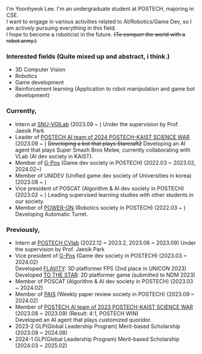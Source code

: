 
I'm Yoonhyeok Lee. I'm an undergraduate student at POSTECH, majoring in CSE.  
I want to engage in various activities related to AI/Robotics/Game Dev, so I am actively pursuing everything in this field.  
I hope to become a roboticist in the future. ~~(To conquer the world with a robot army.)~~  

### Interested fields (Quite mixed up and abstract, i think.)
- 3D Computer Vision
- Robotics
- Game development
- Reinforcement learning (Application to robot manipulation and game bot development)

### Currently,
- Intern at [SNU-VGILab](https://jaesik.info/lab) (2023.09 ~ ) Under the supervision by Prof. Jaesik Park
- Leader of [POSTECH AI team of 2024 POSTECH-KAIST SCIENCE WAR](https://github.com/orgs/2024-poka-melee/repositories) (2023.09 ~ )
  ~~Developing a bot that plays Starcraft2~~ Developing an AI agent that plays Super Smash Bros Melee, currently collaborating with VLab (AI dev society in KAIST).  
- Member of [G-Pos](https://gpos.postech.ac.kr/wordpress/) (Game dev society in POSTECH) (2022.03 ~ 2023.02, 2024.02~)
- Member of UNIDEV (Unified game dev society of Universities in korea) (2023.08 ~ )
- Vice president of POSCAT (Algorithm & AI dev society in POSTECH) (2023.02 ~ )
  Leading supervised learning studies with other students in our society.  
- Member of [POWER-ON](https://poweron.club/project) (Robotics society in POSTECH) (2022.03 ~ )   
  Developing Automatic Turret.

  
### Previously,
- Intern at [POSTECH CVlab](https://cvlab.postech.ac.kr/lab/) (2022.12 ~ 2023.2, 2023.06 ~ 2023.09) Under the supervision by Prof. Jaesik Park
- Vice president of [G-Pos](https://gpos.postech.ac.kr/wordpress/) (Game dev society in POSTECH) (2023.03 ~ 2024.02)  
  Developed [FLAVITY](https://github.com/DevMizeKR/GPOS-2023-FLAVITY): 3D platformer FPS (2nd place in UNICON 2023)  
  Developed [TO THE STAR](https://github.com/GPOS-Gamemakers-in-POSTECH/GPOS-2024-to-the-STAR): 2D platformer game (submitted to NDM 2023)  
- Member of POSCAT (Algorithm & AI dev society in POSTECH) (2023.03 ~ 2024.02)
- Member of [PAIS](https://github.com/POSTECH-PAIS) (Weekly paper review society in POSTECH) (2023.09 ~ 2024.02)
- Member of [POSTECH AI team of 2023 POSTECH-KAIST SCIENCE WAR](https://github.com/2023-poka-science-war-ai) (2023.08 ~ 2023.09) (Result: 4:1, POSTECH WIN)  
  Developed an AI agent that plays customized quoridor.  
- 2023-2 GLP(Global Leadership Program) Merit-based Scholarship (2023.09 ~ 2024.08)
- 2024-1 GLP(Global Leadership Program) Merit-based Scholarship (2024.03 ~ 2025.02)
<!--
**a-nodi/a-nodi** is a ✨ _special_ ✨ repository because its `README.md` (this file) appears on your GitHub profile.

Here are some ideas to get you started:

- 🔭 I’m currently working on ...
- 🌱 I’m currently learning ...
- 👯 I’m looking to collaborate on ...
- 🤔 I’m looking for help with ...
- 💬 Ask me about ...
- 📫 How to reach me: ...
- 😄 Pronouns: ...
- ⚡ Fun fact: ...
-->
